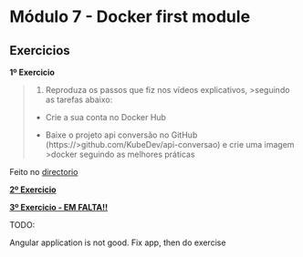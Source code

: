 # Módulo 7 - Docker first module

## Exercicios

**1º Exercicio**

>1. Reproduza os passos que fiz nos vídeos explicativos, >seguindo as tarefas abaixo:
>
>- Crie a sua conta no Docker Hub
>
>- Baixe o projeto api conversão no GitHub (https://>github.com/KubeDev/api-conversao) e crie uma imagem >docker seguindo as melhores práticas

Feito no [directorio](../03-images-Dockerfile/api-conversão)

**[2º Exercicio](03-images-Dockerfile)**

**[3º Exercicio - EM FALTA!!](03-images-Dockerfile)**

TODO:

Angular application is not good. Fix app, then do exercise
